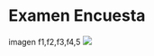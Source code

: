 # Examen Encuesta
imagen f1,f2,f3,f4,5
![](https://giyhub.com/ErickBrine/Examen_Diagnostico/blob/mainErickBrine.jpg)


